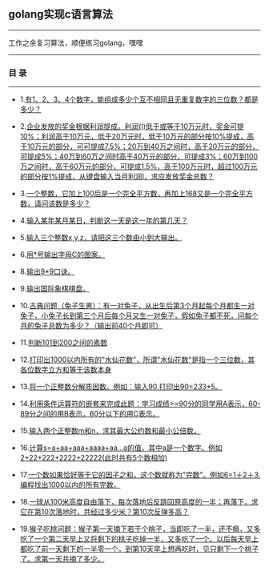 ## golang实现c语言算法
***
工作之余复习算法，顺便练习golang，嘿嘿
***
### 目 录
***
* 1.[有1、2、3、4个数字，能组成多少个互不相同且无重复数字的三位数？都是多少？](https://github.com/PHPfrank/golang2c/blob/master/demo1.go)

* 2.[企业发放的奖金根据利润提成。利润(I)低于或等于10万元时，奖金可提10%；利润高于10万元，低于20万元时，低于10万元的部分按10%提成，高于10万元的部分，可可提成7.5%；20万到40万之间时，高于20万元的部分，可提成5%；40万到60万之间时高于40万元的部分，可提成3%；60万到100万之间时，高于60万元的部分，可提成1.5%，高于100万元时，超过100万元的部分按1%提成，从键盘输入当月利润I，求应发放奖金总数？](https://github.com/PHPfrank/golang2c/blob/master/demo2.go)

* 3.[一个整数，它加上100后是一个完全平方数，再加上168又是一个完全平方数，请问该数是多少？](https://github.com/PHPfrank/golang2c/blob/master/demo3.go)

* 4.[输入某年某月某日，判断这一天是这一年的第几天？](https://github.com/PHPfrank/golang2c/blob/master/demo4.go)

* 5.[输入三个整数x,y,z，请把这三个数由小到大输出。](https://github.com/PHPfrank/golang2c/blob/master/demo5.go)

* 6.[用*号输出字母C的图案。](https://github.com/PHPfrank/golang2c/blob/master/demo6.go)

* 8.[输出9*9口诀。](https://github.com/PHPfrank/golang2c/blob/master/demo8.go)

* 9.[输出国际象棋棋盘。](https://github.com/PHPfrank/golang2c/blob/master/demo9.go)

* 10.[古典问题（兔子生崽）：有一对兔子，从出生后第3个月起每个月都生一对兔子，小兔子长到第三个月后每个月又生一对兔子，假如兔子都不死，问每个月的兔子总数为多少？（输出前40个月即可）](https://github.com/PHPfrank/golang2c/blob/master/demo10.go)

* 11.[判断101到200之间的素数](https://github.com/PHPfrank/golang2c/blob/master/demo11.go)

* 12.[打印出1000以内所有的"水仙花数"，所谓"水仙花数"是指一个三位数，其各位数字立方和等于该数本身](https://github.com/PHPfrank/golang2c/blob/master/demo12.go)

* 13.[将一个正整数分解质因数。例如：输入90,打印出90=2*3*3*5。](https://github.com/PHPfrank/golang2c/blob/master/demo13.go)

* 14.[利用条件运算符的嵌套来完成此题：学习成绩>=90分的同学用A表示，60-89分之间的用B表示，60分以下的用C表示。](https://github.com/PHPfrank/golang2c/blob/master/demo14.go)

* 15.[输入两个正整数m和n，求其最大公约数和最小公倍数。](https://github.com/PHPfrank/golang2c/blob/master/demo15.go)

* 16.[计算s=a+aa+aaa+aaaa+aa...a的值，其中a是一个数字。例如2+22+222+2222+22222(此时共有5个数相加)](https://github.com/PHPfrank/golang2c/blob/master/demo16.go)

* 17.[一个数如果恰好等于它的因子之和，这个数就称为"完数"。例如6=1＋2＋3.编程找出1000以内的所有完数。](https://github.com/PHPfrank/golang2c/blob/master/demo17.go)

* 18.[一球从100米高度自由落下，每次落地后反跳回原高度的一半；再落下，求它在第10次落地时，共经过多少米？第10次反弹多高？](https://github.com/PHPfrank/golang2c/blob/master/demo18.go)

* 19.[猴子吃桃问题：猴子第一天摘下若干个桃子，当即吃了一半，还不瘾，又多吃了一个第二天早上又将剩下的桃子吃掉一半，又多吃了一个。以后每天早上都吃了前一天剩下的一半零一个。到第10天早上想再吃时，见只剩下一个桃子了。求第一天共摘了多少。](https://github.com/PHPfrank/golang2c/blob/master/demo19.go)